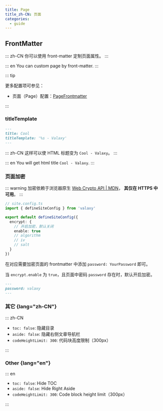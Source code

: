 ```yaml
---
title: Page
title_zh-CN: 页面
categories:
  - guide
---
```


## FrontMatter

::: zh-CN
你可以使用 front-matter 定制页面属性。
:::

::: en
You can custom page by front-matter.
:::

::: tip

更多配置项可参见：

- 页面（Page）配置：[PageFrontmatter](https://github.com/YunYouJun/valaxy/blob/main/packages/valaxy/types/posts.ts#L27)

:::

### titleTemplate

```md
---
title: Cool
titleTemplate: '%s - Valaxy'
---
```

::: zh-CN
这样可以使 HTML 标题变为 `Cool - Valaxy`。
:::

::: en
You will get html title `Cool - Valaxy`.
:::

### 页面加密

::: warning
加密依赖于浏览器原生 [Web Crypto API | MDN](https://developer.mozilla.org/en-US/docs/Web/API/Web_Crypto_API)，
**其仅在 HTTPS 中可用**。
:::

```ts
// site.config.ts
import { defineSiteConfig } from 'valaxy'

export default defineSiteConfig({
  encrypt: {
    // 开启加密，默认关闭
    enable: true
    // algorithm
    // iv
    // salt
  }
})
```

在对应需要加密页面的 frontmatter 中添加 `password: YourPassword` 即可。

当 `encrypt.enable` 为 `true`，且页面中密码 `password` 存在时，默认开启加密。

```md
---
password: valaxy
---
```

### 其它 {lang="zh-CN"}

::: zh-CN

- `toc: false`: 隐藏目录
- `aside: false`: 隐藏右侧文章导航栏
- `codeHeightLimit: 300`: 代码块高度限制（300px）

:::

### Other {lang="en"}

::: en

- `toc: false`: Hide TOC
- `aside: false`: Hide Right Aside
- `codeHeightLimit: 300`: Code block height limit（300px）

:::
